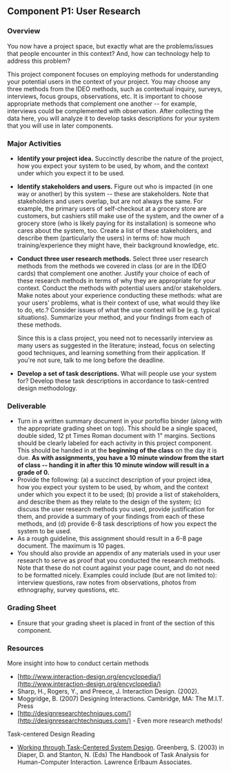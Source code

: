 

## Component P1: User Research

### Overview

You now have a project space, but exactly what are the problems/issues that people encounter in this context? And, how can technology help to address this problem?

This project component focuses on employing methods for understanding your potential users in the context of your project. You may choose any three methods from the IDEO methods, such as contextual inquiry, surveys, interviews, focus groups, observations, etc. It is important to choose appropriate methods that complement one another -- for example, interviews could be complemented with observation. After collecting the data here, you will analyze it to develop tasks descriptions for your system that you will use in later components.

### Major Activities

* **Identify your project idea.** Succinctly describe the nature of the project, how you expect your system to be used, by whom, and the context under which you expect it to be used.
* **Identify stakeholders and users.** Figure out who is impacted (in one way or another) by this system -- these are stakeholders. Note that stakeholders and users overlap, but are not always the same. For example, the primary users of self-checkout at a grocery store are customers, but cashiers still make use of the system, and the owner of a grocery store (who is likely paying for its installation) is someone who cares about the system, too. Create a list of these stakeholders, and describe them (particularly the users) in terms of: how much training/experience they might have, their background knowledge, etc.
* **Conduct three user research methods.** Select three user research methods from the methods we covered in class (or are in the IDEO cards) that complement one another. Justify your choice of each of these research methods in terms of why they are appropriate for your context. Conduct the methods with potential users and/or stakeholders. Make notes about your experience conducting these methods: what are your users' problems, what is their context of use, what would they like to do, etc.? Consider issues of what the use context will be (e.g. typical situations). Summarize your method, and your findings from each of these methods.

    Since this is a class project, you need not to necessarily interview as many users as suggested in the literature; instead, focus on selecting good techniques, and learning something from their application. If you're not sure, talk to me long before the deadline.

* **Develop a set of task descriptions.** What will people use your system for? Develop these task descriptions in accordance to task-centred design methodology.

### Deliverable

* Turn in a written summary document in your portoflio binder (along with the appropriate grading sheet on top). This should be a single spaced, double sided, 12 pt Times Roman document with 1" margins. Sections should be clearly labeled for each activity in this project component. This should be handed in at the **beginning of the class** on the day it is due. **As with assignments, you have a 10 minute window from the start of class -- handing it in after this 10 minute window will result in a grade of 0.**
* Provide the following: (a) a succinct description of your project idea, how you expect your system to be used, by whom, and the context under which you expect it to be used; (b) provide a list of stakeholders, and describe them as they relate to the design of the system; (c) discuss the user research methods you used, provide justification for them, and provide a summary of your findings from each of these methods, and (d) provide 6-8 task descriptions of how you expect the system to be used.
* As a rough guideline, this assignment should result in a 6-8 page document. The maximum is 10 pages.
* You should also provide an appendix of any materials used in your user research to serve as proof that you conducted the research methods. Note that these do not count against your page count, and do not need to be formatted nicely. Examples could include (but are not limited to): interview questions, raw notes from observations, photos from ethnography, survey questions, etc.

### Grading Sheet

* Ensure that your grading sheet is placed in front of the section of this component.

### Resources

More insight into how to conduct certain methods

* [http://www.interaction-design.org/encyclopedia/](http://www.interaction-design.org/encyclopedia/)
* Sharp, H., Rogers, Y., and Preece, J. Interaction Design. (2002).
* Moggridge, B. (2007) Designing Interactions. Cambridge, MA: The M.I.T. Press
* [http://designresearchtechniques.com/](http://designresearchtechniques.com/) - Even more research methods!

Task-centered Design Reading

* [Working through Task-Centered System Design](Teaching/481-reading-working-through-task-centered-system-design.pdf). Greenberg, S. (2003) in Diaper, D. and Stanton, N. (Eds) The Handbook of Task Analysis for Human-Computer Interaction. Lawrence Erlbaum Associates.
